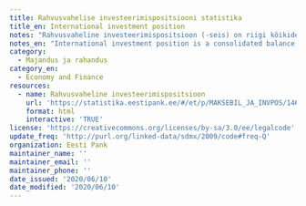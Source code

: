 ```yaml
---
title: Rahvusvahelise investeerimispositsiooni statistika
title_en: International investment position
notes: "Rahvusvaheline investeerimispositsioon (-seis) on riigi kõikide institutsiooniliste sektorite välisnõuete ja -kohustuste statistiline koondbilanss ehk seis kindlal kuupäeval (kvartali lõpus). Kuna konsolideerimisel sektoritevahelised ja -sisesed nõuded ja kohustused vastastikku taanduvad, kajastab rahvusvaheline investeerimispositsioon vaid riigi kui terviku välisnõudeid ja -kohustusi.\r\n\r\nNetoinvesteerimispositsioon on riigi kõikide institutsiooniliste sektorite välisnõuete ja -kohustuste vahe. Kui välisnõuded ületavad väliskohustusi, siis on riigi netoinvesteerimispositsioon positiivne. Kui väliskohustused ületavad -nõudeid, siis on netoinvesteerimispositsioon negatiivne."
notes_en: "International investment position is a consolidated balance sheet of the external assets and liabilities of all institutional sectors of a country as at a certain date at the end of a quarter. Since accounts are fully consolidated, the financial assets and liabilities of domestic sectors cancel each other and the international investment position refers to the external assets and external liabilities of a country as a whole.\r\n\r\nNet investment position is the external assets less the external liabilities of all institutional sectors of a country. The net investment position is positive when external assets exceed external liabilities. The net investment position is negative when external liabilities exceed external assets."
category: 
  - Majandus ja rahandus
category_en: 
  - Economy and Finance
resources:
  - name: Rahvusvaheline investeerimispositsioon
    url: 'https://statistika.eestipank.ee/#/et/p/MAKSEBIL_JA_INVPOS/146'
    format: html
    interactive: 'TRUE'
license: 'https://creativecommons.org/licenses/by-sa/3.0/ee/legalcode'
update_freq: 'http://purl.org/linked-data/sdmx/2009/code#freq-Q'
organization: Eesti Pank
maintainer_name: ''
maintainer_email: ''
maintainer_phone: ''
date_issued: '2020/06/10'
date_modified: '2020/06/10'
---
```

